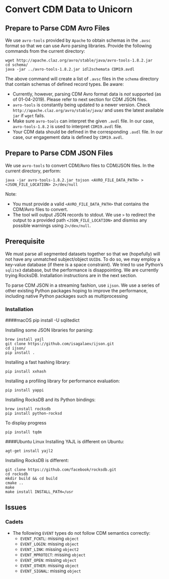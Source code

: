 # Convert CDM Data to Unicorn 

## Prepare to Parse CDM Avro Files
We use `avro-tools` provided by `Apache` to obtain schemas in the `.avsc` format so that we can use Avro parsing libraries.
Provide the following commands from the current directory:
```
wget http://apache.claz.org/avro/stable/java/avro-tools-1.8.2.jar
cd schema/
java -jar ../avro-tools-1.8.2.jar idl2schemata CDM19.avdl
```
The above command will create a list of `.avsc` files in the `schema` directory that contain schemas of defined record types.
Be aware:
- Currently, however, parsing CDM Avro format data is *not* supported (as of 01-04-2019). Please refer to next section for CDM JSON files.
- `avro-tools` is constantly being updated to a newer version. Check `http://apache.claz.org/avro/stable/java/` and uses the latest available `jar` if `wget` fails.
- Make sure `avro-tools` can interpret the given `.avdl` file. In our case, `avro-tools-1.8.2` is used to interpret `CDM19.avdl` file.
- Your CDM data should be defined in the corresponding `.avdl` file. In our case, our engagement data is defined by `CDM19.avdl`.

## Prepare to Parse CDM JSON Files
We use `avro-tools` to convert  CDM/Avro files to CDM/JSON files. In the current directory, perform:
```
java -jar avro-tools-1.8.2.jar tojson <AVRO_FILE_DATA_PATH> > <JSON_FILE_LOCATION> 2>/dev/null
``` 
Note:
- You must provide a valid `<AVRO_FILE_DATA_PATH>` that contains the CDM/Avro files to convert.
- The tool will output JSON records to stdout. We use `>` to redirect the output to a provided path `<JSON_FILE_LOCATION>` and dismiss any possible warnings using `2>/dev/null`.

## Prerequisite
We must parse all segmented datasets together so that we (hopefully) will not have any unmatched subject/object `UUID`s.
To do so, we may employ a key-value database (if there is a space constraint). 
We tried to use Python’s `sqlite3` database, but the performance is disappointing.
We are currently trying RocksDB. Installation instructions are in the next section.

To parse CDM JSON in a streaming fashion, use `ijson`.
We use a series of other existing Python packages hoping to improve the performance, including native Python packages such as multiprocessing

### Installation

####macOS
pip install -U sqlitedict

Installing some JSON libraries for parsing:
```
brew install yajl
git clone https://github.com/isagalaev/ijson.git
cd ijson/
pip install .
```
Installing a fast hashing library:
```
pip install xxhash
```
Installing a profiling library for performance evaluation:
```
pip install yappi 
```
Installing RocksDB and its Python bindings:
```
brew install rocksdb
pip install python-rocksd
```
To display progress
```
pip install tqdm
```

####Ubuntu Linux
Installing YAJL is different on Ubuntu:
```
agt-get install yajl2
```
Installing RocksDB is different:
```
git clone https://github.com/facebook/rocksdb.git
cd rocksdb
mkdir build && cd build
cmake ..
make
make install INSTALL_PATH=/usr
```

## Issues
### Cadets
- The following `EVENT` types do not follow CDM semantics correctly:
	* `EVENT_FCNTL`: missing `object`
	* `EVENT_LOGIN`: missing `object`
	* `EVENT_LINK`: missing `object2`
	* `EVENT_MPROTECT`: missing `object`
	* `EVENT_OPEN`: missing `object`
	* `EVENT_OTHER`: missing `object`
	* `EVENT_SIGNAL`: missing `object`